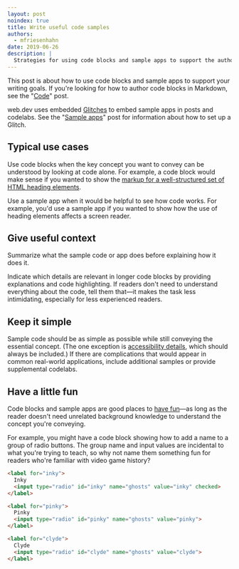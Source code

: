 ```yaml
---
layout: post
noindex: true
title: Write useful code samples
authors:
  - mfriesenhahn
date: 2019-06-26
description: |
  Strategies for using code blocks and sample apps to support the author's purpose on web.dev.
---
```


This post is about how to use code blocks and sample apps to support your writing goals. If you're looking for how to author code blocks in Markdown, see the "[Code](/markup-code)" post.

web.dev uses embedded [Glitches](https://glitch.com/) to embed sample apps in posts and codelabs. See the "[Sample apps](/markup-sample-app)" post for information about how to set up a Glitch.

## Typical use cases
Use code blocks when the key concept you want to convey can be understood by looking at code alone. For example, a code block would make sense if you wanted to show the [markup for a well-structured set of HTML heading elements](/headings-and-landmarks/#use-headings-to-outline-the-page).

Use a sample app when it would be helpful to see how code works. For example, you'd use a sample app if you wanted to show how the use of heading elements affects a screen reader.

## Give useful context
Summarize what the sample code or app does before explaining how it does it.

Indicate which details are relevant in longer code blocks by providing explanations and code highlighting. If readers don't need to understand everything about the code, tell them that—it makes the task less intimidating, especially for less experienced readers.

## Keep it simple
Sample code should be as simple as possible while still conveying the essential concept. (The one exception is [accessibility details](/inclusion-and-accessibility#create-accessible-code-blocks), which should always be included.) If there are complications that would appear in common real-world applications, include additional samples or provide supplemental codelabs.

## Have a little fun
Code blocks and sample apps are good places to [have fun](/voice)—as long as the reader doesn't need unrelated background knowledge to understand the concept you're conveying.

For example, you might have a code block showing how to add a name to a group of radio buttons. The group name and input values are incidental to what you're trying to teach, so why not name them something fun for readers who're familiar with video game history?

```html
<label for="inky">
  Inky
  <input type="radio" id="inky" name="ghosts" value="inky" checked>
</label>

<label for="pinky">
  Pinky
  <input type="radio" id="pinky" name="ghosts" value="pinky">
</label>

<label for="clyde">
  Clyde
  <input type="radio" id="clyde" name="ghosts" value="clyde">
</label>
```
